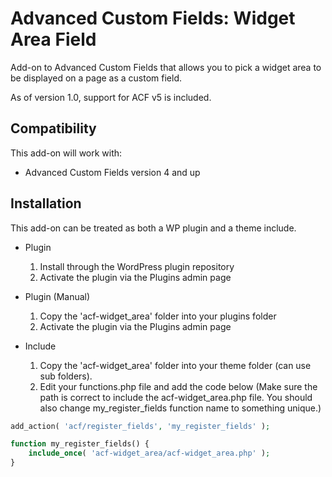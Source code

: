 Advanced Custom Fields: Widget Area Field
===============


Add-on to Advanced Custom Fields that allows you to pick a widget area to be displayed on a page as a custom field.

As of version 1.0, support for ACF v5 is included.


Compatibility
--

This add-on will work with:

* Advanced Custom Fields version 4 and up

Installation
--

This add-on can be treated as both a WP plugin and a theme include.

 * Plugin
   1. Install through the WordPress plugin repository
   2. Activate the plugin via the Plugins admin page

 * Plugin (Manual)
   1. Copy the 'acf-widget_area' folder into your plugins folder
   2. Activate the plugin via the Plugins admin page
 
 * Include
   1.	Copy the 'acf-widget_area' folder into your theme folder (can use sub folders).
   2.	Edit your functions.php file and add the code below (Make sure the path is correct to include the acf-widget_area.php file. You should also change my_register_fields function name to something unique.)

````php
add_action( 'acf/register_fields', 'my_register_fields' );

function my_register_fields() {
	include_once( 'acf-widget_area/acf-widget_area.php' );
}
````
